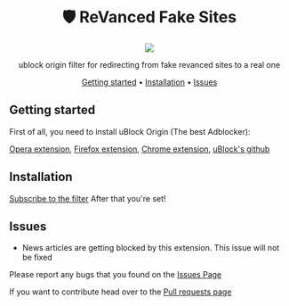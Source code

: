 <div align="center">
<h1> 🛡️ ReVanced Fake Sites </h1>
  
<p> 
<a href="https://github.com/gorhill/uBlock" alt="uBlock">
<img src="https://img.shields.io/badge/uBlock-Origin-red" /></a>
</p>
ublock origin filter for redirecting from fake revanced sites to a real one

[Getting started](#getting-started) •
[Installation](#installation) •
[Issues](#issues)
</div>

## Getting started
First of all, you need to install uBlock Origin (The best Adblocker):

[Opera extension](https://addons.opera.com/en/extensions/details/ublock), [Firefox extension](https://addons.mozilla.org/en-US/firefox/addon/ublock-origin), [Chrome extension](https://chrome.google.com/webstore/detail/ublock-origin/cjpalhdlnbpafiamejdnhcphjbkeiagm), [uBlock's github](https://github.com/gorhill/uBlock)

## Installation
[Subscribe to the filter](https://subscribe.adblockplus.org/?location=https://raw.githubusercontent.com/benharom/revanced-fake-sites/main/revanced-fake-sites.txt&title=ReVanced%20Fake%20Sites%20Block)
After that you're set!

## Issues
- News articles are getting blocked by this extension. This issue will not be fixed

Please report any bugs that you found on the [Issues Page](https://github.com/benharom/revanced-fake-sites/issues)

If you want to contribute head over to the [Pull requests page](https://github.com/benharom/revanced-fake-sites/pulls)
  
